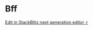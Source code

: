 # Bff

[Edit in StackBlitz next generation editor ⚡️](https://stackblitz.com/~/github.com/mathsquanta03/Bff)